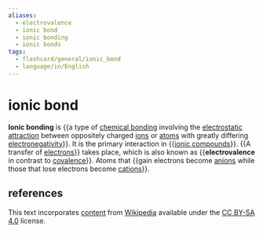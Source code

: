 ```yaml
---
aliases:
  - electrovalence
  - ionic bond
  - ionic bonding
  - ionic bonds
tags:
  - flashcard/general/ionic_bond
  - language/in/English
---
```


# ionic bond

__Ionic bonding__ is {{a type of [chemical bonding](chemical%20bond.md) involving the [electrostatic attraction](Coulomb's%20law.md) between oppositely charged [ions](ion.md) or [atoms](atom.md) with greatly differing [electronegativity](electronegativity.md)}}. It is the primary interaction in {{[ionic compounds](ionic%20compound.md)}}. {{A transfer of [electrons](electron.md)}} takes place, which is also known as {{__electrovalence__ in contrast to [covalence](covalent%20bond.md)}}. Atoms that {{gain electrons become [anions](ion.md) while those that lose electrons become [cations](ion.md)}}. <!--SR:!2025-04-08,337,190!2027-03-18,1121,350!2027-07-20,1222,350!2025-02-28,306,290!2028-04-18,1436,350-->

## references

This text incorporates [content](https://en.wikipedia.org/wiki/ionic_bond) from [Wikipedia](Wikipedia.md) available under the [CC BY-SA 4.0](https://creativecommons.org/licenses/by-sa/4.0/) license.
